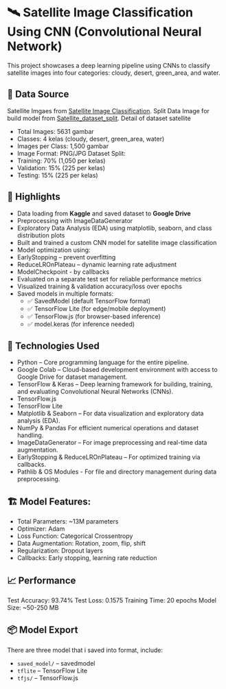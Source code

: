 # 🛰️ Satellite Image Classification Using CNN (Convolutional Neural Network)

This project showcases a deep learning pipeline using CNNs to classify satellite images into four categories: cloudy, desert, green_area, and water.

## 📁 Data Source
Satellite Imgaes from [Satellite Image Classification](https://www.kaggle.com/datasets/mahmoudreda55/satellite-image-classification). 
Split Data Image for build model from [Satellite_dataset_split](https://drive.google.com/drive/folders/1hlZ0AoyLmD-GM3TND6EdLArtIrK-J-q6?usp=sharing).
Detail of dataset satellite
- Total Images: 5631 gambar
- Classes: 4 kelas (cloudy, desert, green_area, water)
- Images per Class: 1,500 gambar 
- Image Format: PNG/JPG
Dataset Split:
- Training: 70% (1,050 per kelas)
- Validation: 15% (225 per kelas)
- Testing: 15% (225 per kelas)

## 🚀 Highlights
- Data loading from **Kaggle** and saved dataset to **Google Drive**
- Preprocessing with ImageDataGenerator
- Exploratory Data Analysis (EDA) using matplotlib, seaborn, and class distribution plots
- Built and trained a custom CNN model for satellite image classification
-  Model optimization using:
  - EarlyStopping – prevent overfitting
  - ReduceLROnPlateau – dynamic learning rate adjustment
  - ModelCheckpoint - by callbacks
- Evaluated on a separate test set for reliable performance metrics
- Visualized training & validation accuracy/loss over epochs
- Saved models in multiple formats:
  - ✅ SavedModel (default TensorFlow format)
  - ✅ TensorFlow Lite (for edge/mobile deployment)
  - ✅ TensorFlow.js (for browser-based inference)
  - ✅ model.keras (for inference needed)

## 🧠 Technologies Used
- Python – Core programming language for the entire pipeline.
- Google Colab – Cloud-based development environment with access to Google Drive for dataset management.
- TensorFlow & Keras – Deep learning framework for building, training, and evaluating Convolutional Neural Networks (CNNs).
- TensorFlow.js
- TensorFlow Lite
- Matplotlib & Seaborn – For data visualization and exploratory data analysis (EDA).
- NumPy & Pandas For efficient numerical operations and dataset handling.
- ImageDataGenerator – For image preprocessing and real-time data augmentation.
- EarlyStopping & ReduceLROnPlateau – For optimized training via callbacks.
- Pathlib & OS Modules - For file and directory management during data preprocessing.

## 🏗️ Model Features:
- Total Parameters: ~13M parameters
- Optimizer: Adam
- Loss Function: Categorical Crossentropy
- Data Augmentation: Rotation, zoom, flip, shift
- Regularization: Dropout layers
- Callbacks: Early stopping, learning rate reduction

## 📈 Performance
Test Accuracy: 93.74%
Test Loss: 0.1575
Training Time: 20 epochs
Model Size: ~50-250 MB

## 📦 Model Export
There are three model that i saved into format, include:
- `saved_model/` – savedmodel
- `tflite` – TensorFlow Lite
- `tfjs/` – TensorFlow.js
